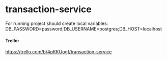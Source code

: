 #  transaction-service

For running project should create local variables: DB_PASSWORD=password;DB_USERNAME=postgres;DB_HOST=localhost              


#### Trello:   
https://trello.com/b/4pKKUogf/transaction-service     